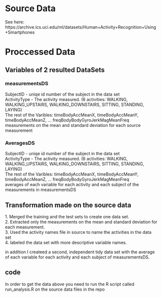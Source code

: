 <h1> Source Data </h1>
See here: https://archive.ics.uci.edu/ml/datasets/Human+Activity+Recognition+Using+Smartphones

<h1> Proccessed Data </h1>

<h2> Variables of 2 resulted DataSets</h2>
<h3>measurementsDS</h3>
SubjectID - uniqe id number of the subject in the data set </br>
ActivityType - The activity measured. (6 activities: WALKING, WALKING_UPSTAIRS, WALKING_DOWNSTAIRS, SITTING, STANDING, LAYING)</br>
The rest of the Varibles: timeBodyAccMeanX, timeBodyAccMeanY, timeBodyAccMeanZ, ... freqBodyBodyGyroJerkMagMeanFreq</br>
measurements on the mean and standard deviation for each source measurement</br>

<h3>AveragesDS</h3>
SubjectID - uniqe id number of the subject in the data set </br>
ActivityType - The activity measured. (6 activities: WALKING, WALKING_UPSTAIRS, WALKING_DOWNSTAIRS, SITTING, STANDING, LAYING)</br>
The rest of the Varibles: timeBodyAccMeanX, timeBodyAccMeanY, timeBodyAccMeanZ, ... freqBodyBodyGyroJerkMagMeanFreq</br>
averages of each variable for each activity and each subject of the measurements in measurementsDS </br>

<h2> Transformation made on the source data </h2>
1. Merged the training and the test sets to create one data set.</br>
2. Extracted only the measurements on the mean and standard deviation for each measurement.</br>
3. Used the activity names file in source to name the activities in the data set</br>
4. labeled the data set with more descriptive variable names.</br>

in addition I createed a second, independent tidy data set with the average of each variable for each activity and each subject of measurementsDS. </br>

<h2> code </h2>
In order to get the data above you need to run the R script called run_analysis.R on the source data files in the repo</br>
